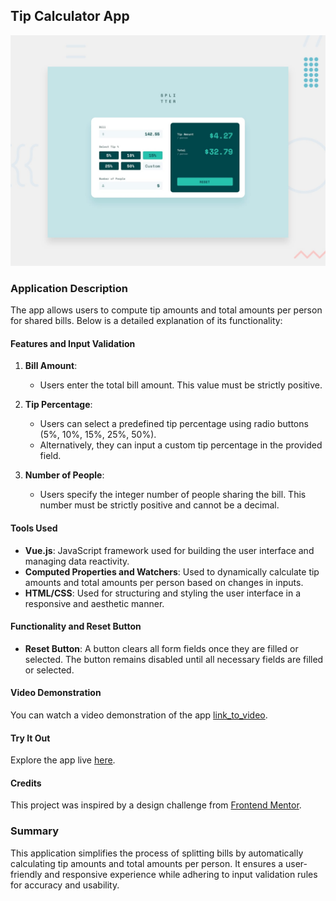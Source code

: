 ## Tip Calculator App

![Screenshot 1](desktop-preview.jpg)

### Application Description

The app allows users to compute tip amounts and total amounts per person for shared bills. Below is a detailed explanation of its functionality:

#### Features and Input Validation

1. **Bill Amount**:

   - Users enter the total bill amount. This value must be strictly positive.

2. **Tip Percentage**:

   - Users can select a predefined tip percentage using radio buttons (5%, 10%, 15%, 25%, 50%).
   - Alternatively, they can input a custom tip percentage in the provided field.

3. **Number of People**:
   - Users specify the integer number of people sharing the bill. This number must be strictly positive and cannot be a decimal.

#### Tools Used

- **Vue.js**: JavaScript framework used for building the user interface and managing data reactivity.
- **Computed Properties and Watchers**: Used to dynamically calculate tip amounts and total amounts per person based on changes in inputs.
- **HTML/CSS**: Used for structuring and styling the user interface in a responsive and aesthetic manner.

#### Functionality and Reset Button

- **Reset Button**: A button clears all form fields once they are filled or selected. The button remains disabled until all necessary fields are filled or selected.

#### Video Demonstration

You can watch a video demonstration of the app [link_to_video](https://www.webmobilefirst.com/screencasts/XnBmmECaq7/).

#### Try It Out

Explore the app live [here](https://matbac85.github.io/tip-calculator-app/).

#### Credits

This project was inspired by a design challenge from [Frontend Mentor](https://www.frontendmentor.io/).

### Summary

This application simplifies the process of splitting bills by automatically calculating tip amounts and total amounts per person. It ensures a user-friendly and responsive experience while adhering to input validation rules for accuracy and usability.

